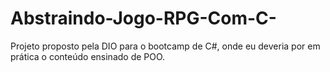 # Abstraindo-Jogo-RPG-Com-C-
Projeto proposto pela DIO para o bootcamp de C#, onde eu deveria por em prática o conteúdo ensinado de POO.
